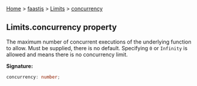 [Home](./index) &gt; [faastjs](./faastjs.md) &gt; [Limits](./faastjs.limits.md) &gt; [concurrency](./faastjs.limits.concurrency.md)

## Limits.concurrency property

The maximum number of concurrent executions of the underlying function to allow. Must be supplied, there is no default. Specifying `0` or `Infinity` is allowed and means there is no concurrency limit.

<b>Signature:</b>

```typescript
concurrency: number;
```
